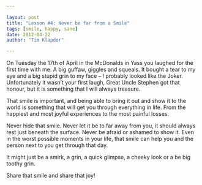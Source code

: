 ```yaml
---

layout: post
title: "Lesson #4: Never be far from a Smile"
tags: [smile, happy, sane]
date: 2012-04-22
author: "Tim Klapdor"

---
```


On Tuesday the 17th of April in the McDonalds in Yass you laughed for the first time with me. A big guffaw, giggles and squeals. It bought a tear to my eye and a big stupid grin to my face – I probably looked like the Joker. Unfortunately it wasn’t your first laugh, Great Uncle Stephen got that honour, but it is something that I will always treasure.

That smile is important, and being able to bring it out and show it to the world is something that will get you through everything in life. From the happiest and most joyful experiences to the most painful losses.

Never hide that smile. Never let it be to far away from you, it should always rest just beneath the surface. Never be afraid or ashamed to show it. Even in the worst possible moments in your life, that smile can help you and the person next to you get through that day.

It might just be a smirk, a grin, a quick glimpse, a cheeky look or a be big toothy grin.

Share that smile and share that joy!
